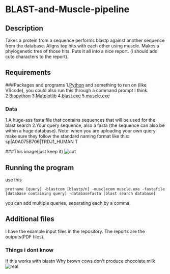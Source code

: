 # BLAST-and-Muscle-pipeline
## Description
Takes a protein from a sequence performs blastp against another sequence from the database.
Aligns top hits with each other using muscle.
Makes a phylogenetic tree of those hits.
Puts it all into a nice report. (i should add cute characters to the report).


## Requirements
###Packages and programs
1.[Python]([url](https://www.python.org/)) and something to run on (like VScode), you could also run this through a command prompt I think.
2.[Biopython](https://biopython.org/)
3.[Matplotlib](https://matplotlib.org/)
4.[blast.exe](https://blast.ncbi.nlm.nih.gov/doc/blast-help/downloadblastdata.html)
5.[muscle.exe](https://drive5.com/muscle/downloads_v3.htm)

### Data
1.A huge-ass fasta file that contains sequences that will be used for the blast search
2.Your query sequence, also a fasta (the sequence can also be within a huge database). Note: when you are uploading your own query make sure they follow the standard naming format like this: sp|A0A075B706|TRDJ1_HUMAN T

###This image(just keep it)
![cat](https://th.bing.com/th/id/OIP.bGYHV9PXpVn4CFAPFnzmbgHaD2?rs=1&pid=ImgDetMain)


## Running the program
use this
```
protname [query] -blastcom [blastp/n] -musclecom muscle.exe -fastafile [database containing query] -databasefasta [blast search database]
```
you can add multiple queries, separating each by a comma.


## Additional files
I have the example input files in the repository.
The reports are the outputs(PDF files).

### Things i dont know
If this works with blastn 
Why brown cows don't produce chocolate milk
![real](https://i0.wp.com/onpasture.com/wp-content/uploads/2018/01/Cow-on-bike.png?fit=375%2C293&ssl=1)



